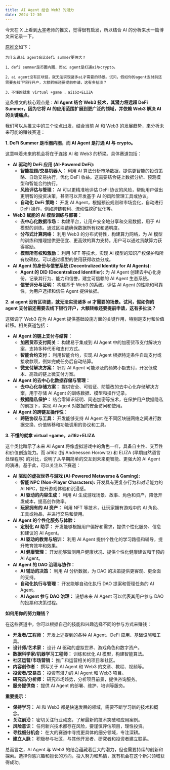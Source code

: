 ```yaml
---
title: AI Agent 结合 Web3 的潜力
date: 2024-12-30
---
```

今天在 X 上看到[大宇](https://x.com/BTCdayu/status/1873572025274671372)老师的推文，觉得很有启发，所以结合 AI 的分析来水一篇博文来记录一下。

[原推文](https://x.com/BTCdayu/status/1873572025274671372)如下：

```
为什么说ai agent会比defi summer更伟大？

1、defi summer是币圈内圈，而ai agent是打通ai与crypto。

2、ai agent没有区块链，就无法实现诸多ai才需要的场景。试问，假如你的agent支付前还需要去线下银行开户，大额转帐还要提前申请，这有多扯淡？

3、不懂的就拿 virtual +game ，ai16z+ELIZA
```

这条推文的核心观点是：**AI Agent 结合 Web3 技术，其潜力将远超 DeFi Summer，因为它将 AI 的应用范围扩展到更广泛的领域，并依赖 Web3 解决 AI 的关键痛点。**

我们可以从推文中的三个论点出发，结合当前 AI 和 Web3 的发展趋势，来分析未来可能的赚钱赛道：

**1. DeFi Summer 是币圈内圈，而 AI Agent 是打通 AI 与 crypto。**

这意味着未来的机会将在于连接 AI 和 Web3 的桥梁。具体赛道包括：

* **AI 驱动的 DeFi 应用 (AI-Powered DeFi):**
    * **智能投顾/交易机器人：** 利用 AI 算法分析市场数据，提供更智能的投资策略、自动交易执行，优化 DeFi 收益。这需要结合链上数据分析、预测模型和智能合约执行。
    * **风险评估与管理：**  AI 可以更精准地评估 DeFi 协议的风险，帮助用户做出更明智的投资决策，甚至可以开发基于 AI 的风险管理工具或协议。
    * **自动化 DeFi 策略：**  开发 AI Agent，根据预设规则和市场变化，自动进行 DeFi 操作，例如跨链套利、流动性挖矿优化等。
* **Web3 赋能的 AI 模型训练与部署：**
    * **去中心化数据市场：** 构建平台，让用户安全地分享和交易数据，用于 AI 模型的训练。通过区块链确保数据所有权和透明度。
    * **分布式计算网络：**  利用 Web3 的分布式特性，构建算力网络，为 AI 模型的训练和推理提供更便宜、更高效的算力支持。用户可以通过贡献算力获得奖励。
    * **模型所有权和激励：**  利用 NFT 等技术，实现 AI 模型的知识产权保护和所有权确权。可以通过模型的使用获得收益分成。
* **AI Agent 的身份与信誉系统 (Decentralized Identity for AI Agents):**
    * **Agent 的 DID (Decentralized Identifier):**  为 AI Agent 创建去中心化身份，记录其行为、能力和信誉，建立可信赖的 AI Agent 生态系统。
    * **信誉评分与证明：**  构建基于 Web3 的系统，评估 AI Agent 的性能和可靠性，为用户选择和信任 Agent 提供依据。

**2. ai agent 没有区块链，就无法实现诸多 ai 才需要的场景。试问，假如你的 agent 支付前还需要去线下银行开户，大额转帐还要提前申请，这有多扯淡？**

这强调了 Web3 在为 AI Agent 提供基础设施方面的关键作用，特别是支付和价值转移。相关赛道包括：

* **AI Agent 的链上支付与结算：**
    * **加密货币支付网关：**  构建易于集成到 AI Agent 中的加密货币支付解决方案，支持多种代币和支付方式。
    * **智能合约支付：**  利用智能合约，实现 AI Agent 根据特定条件自动支付或接收款项，例如完成任务后自动结算。
    * **微支付解决方案：**  针对 AI Agent 可能涉及的频繁小额支付，开发低成本、高效的链上微支付方案。
* **AI Agent 的去中心化数据存储与管理：**
    * **去中心化存储方案：**  提供安全、可验证、防篡改的去中心化存储解决方案，用于存储 AI Agent 的训练数据、模型和操作记录。
    * **数据隐私保护：**  结合零知识证明、同态加密等技术，在保护用户数据隐私的前提下，实现 AI Agent 对数据的安全访问和使用。
* **AI Agent 的跨链互操作性：**
    * **跨链协议与工具：**  开发能够支持 AI Agent 在不同区块链网络之间进行数据交换、价值转移和功能调用的协议和工具。

**3. 不懂的就拿 virtual +game，ai16z+ELIZA**

这个类比暗示了未来 AI Agent 将像虚拟游戏中的角色一样，具备自主性、交互性和价值创造能力。而 ai16z (指 Andreessen Horowitz) 和 ELIZA (早期自然语言处理程序) 的对比，说明了从早期简单的交互到未来更智能、更强大的 AI Agent 的演进。基于此，可以关注以下赛道：

* **AI 驱动的虚拟世界与游戏 (AI-Powered Metaverse & Gaming):**
    * **智能 NPC (Non-Player Characters):**  开发具有更复杂行为和对话能力的 AI NPC，提升游戏体验和沉浸感。
    * **AI 驱动的内容生成：**  利用 AI 生成游戏场景、故事、角色和资产，降低开发成本，提高创作效率。
    * **玩家拥有的 AI 资产：**  利用 NFT 等技术，让玩家拥有游戏中的 AI 角色、工具或物品，并进行交易和使用。
* **AI Agent 的个性化服务与体验：**
    * **定制化 AI 助手：**  开发能够根据用户偏好和需求，提供个性化服务、信息和建议的 AI Agent。
    * **AI 驱动的教育与培训：**  利用 AI Agent 提供个性化的学习路径和辅导，提升教育效率和效果。
    * **AI 健康管理：**  开发能够监测用户健康状况、提供个性化健康建议和干预的 AI Agent。
* **AI Agent 的 DAO 治理与协作：**
    * **AI 辅助的决策：**  利用 AI 分析数据，为 DAO 的决策提供更客观、更全面的支持。
    * **自动化执行与管理：**  开发能够自动化执行 DAO 提案和管理任务的 AI Agent。
    * **AI Agent 参与 DAO 治理：**  设想未来 AI Agent 可以代表其用户参与 DAO 的投票和决策过程。

**如何用你的努力赚钱？**

在这些赛道中，你可以根据自己的技能和兴趣选择不同的参与方式来赚钱：

* **开发者/工程师：**  开发上述提到的各种 AI Agent、DeFi 应用、基础设施和工具。
* **设计师/艺术家：**  设计 AI 驱动的虚拟世界、游戏角色和数字资产。
* **数据科学家/机器学习工程师：**  训练和优化 AI 模型，构建智能算法。
* **社区运营/市场营销：**  推广和运营相关的项目和社区。
* **内容创作者：**  撰写关于 AI Agent 和 Web3 的文章、教程、视频等。
* **投资者/交易员：**  投资有潜力的 AI Agent 和 Web3 项目。
* **研究员/分析师：**  研究市场趋势，分析项目前景，提供咨询服务。
* **服务提供商：**  提供 AI Agent 的部署、维护、培训等服务。

**重要提示：**

* **保持学习：**  AI 和 Web3 都是快速发展的领域，需要不断学习新的技术和概念。
* **关注前沿：**  密切关注行业动态，了解最新的技术突破和应用案例。
* **风险意识：**  任何新兴技术都存在风险，要谨慎评估项目，理性投资。
* **寻找细分机会：**  在大的赛道中寻找更具体的细分领域，专注深耕。
* **建立人脉：**  积极参与社区，与其他开发者、研究者和投资者建立联系。

总而言之，AI Agent 与 Web3 的结合蕴藏着巨大的潜力，但也需要持续的创新和探索。选择你感兴趣和擅长的方向，投入努力和热情，就有机会在这个新兴领域获得成功。
